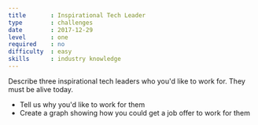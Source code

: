 ```yaml
---
title       : Inspirational Tech Leader
type        : challenges
date        : 2017-12-29
level       : one
required    : no
difficulty  : easy
skills      : industry knowledge
---
```


Describe three inspirational tech leaders who you'd like to work for. They must be alive today.

- Tell us why you'd like to work for them
- Create a graph showing how you could get a job offer to work for them
